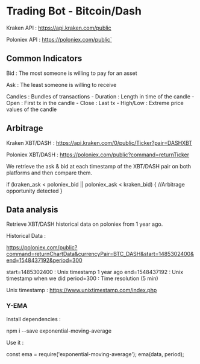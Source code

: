 # Trading Bot - Bitcoin/Dash

Kraken API   : https://api.kraken.com/public

Poloniex API : https://poloniex.com/public`

## Common Indicators

Bid : The most someone is willing to pay for an asset

Ask : The least someone is willing to receive

Candles : Bundles of transactions
    - Duration : Length in time of the candle
    - Open     : First tx in the candle
    - Close    : Last tx
    - High/Low : Extreme price values of the candle

## Arbitrage

Kraken XBT/DASH   : https://api.kraken.com/0/public/Ticker?pair=DASHXBT

Poloniex XBT/DASH : https://poloniex.com/public?command=returnTicker

We retrieve the ask & bid at each timestamp of the XBT/DASH pair on both platforms
and then compare them.

if (kraken_ask < poloniex_bid || poloniex_ask < kraken_bid) {
    //Arbitrage opportunity detected
}

## Data analysis

Retrieve XBT/DASH historical data on poloniex from 1 year ago.

Historical Data :

https://poloniex.com/public?command=returnChartData&currencyPair=BTC_DASH&start=1485302400&end=1548437192&period=300

start=1485302400 : Unix timestamp 1 year ago
end=1548437192   : Unix timestamp when we did
period=300       : Time resolution (5 min)

Unix timestamp : https://www.unixtimestamp.com/index.php

### Y-EMA

Install dependencies :

npm i --save exponential-moving-average

Use it :

const ema = require('exponential-moving-average');
ema(data, period);